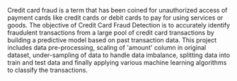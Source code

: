 Credit card fraud is a term that has been coined for unauthorized access of payment cards like credit cards or debit cards to pay for using services or goods. The objective of Credit Card Fraud Detection is to accurately identify fraudulent transactions from a large pool of credit card transactions by building a predictive model based on past transaction data. This project includes data pre-processing, scaling of 'amount' column in original dataset, under-sampling of data to handle data imbalance, splitting data into train and test data and finally applying various machine learning algorithms to classify the transactions.
